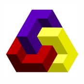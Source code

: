 <p align="center">
  <img width="50%" src="https://raw.githubusercontent.com/monsterkodi/kakao/master/kakao.app/Contents/Resources/img/about.png" />
</p>

